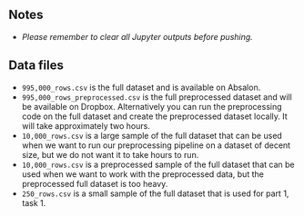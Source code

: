 ## Notes
- *Please remember to clear all Jupyter outputs before pushing.* 

## Data files
- `995,000_rows.csv` is the full dataset and is available on Absalon.
- `995,000_rows_preprocessed.csv` is the full preprocessed dataset and will be available on Dropbox. Alternatively you can run the preprocessing code on the full dataset and create the preprocessed dataset locally. It will take approximately two hours.
- `10,000_rows.csv` is a large sample of the full dataset that can be used when we want to run our preprocessing pipeline on a dataset of decent size, but we do not want it to take hours to run. 
- `10,000_rows.csv` is a preprocessed sample of the full dataset that can be used when we want to work with the preprocessed data, but the preprocessed full dataset is too heavy.
- `250_rows.csv` is a small sample of the full dataset that is used for part 1, task 1.